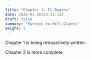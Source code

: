 ```yaml
---
title: "Chapter 1: It Begins"
date: 2020-01-26T23:11:13Z
draft: false
summary: "Patrons to Hill Giants"
weight: 1
---
```

Chapter 1 is being retroactively written.

Chapter 2 is more complete.